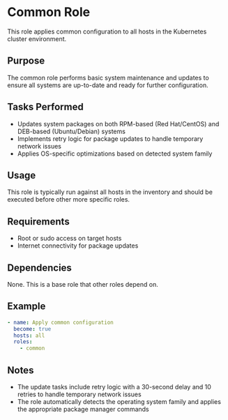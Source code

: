 # Common Role

This role applies common configuration to all hosts in the Kubernetes cluster environment.

## Purpose

The common role performs basic system maintenance and updates to ensure all systems are up-to-date and ready for further configuration.

## Tasks Performed

- Updates system packages on both RPM-based (Red Hat/CentOS) and DEB-based (Ubuntu/Debian) systems
- Implements retry logic for package updates to handle temporary network issues
- Applies OS-specific optimizations based on detected system family

## Usage

This role is typically run against all hosts in the inventory and should be executed before other more specific roles.

## Requirements

- Root or sudo access on target hosts
- Internet connectivity for package updates

## Dependencies

None. This is a base role that other roles depend on.

## Example

```yaml
- name: Apply common configuration
  become: true
  hosts: all
  roles:
    - common
```

## Notes

- The update tasks include retry logic with a 30-second delay and 10 retries to handle temporary network issues
- The role automatically detects the operating system family and applies the appropriate package manager commands
